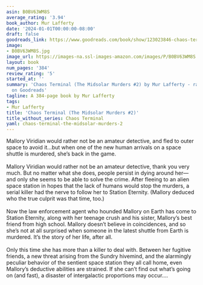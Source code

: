 ```yaml
---
asin: B0BV63WM8S
average_rating: '3.94'
book_author: Mur Lafferty
date: '2024-01-01T00:00:00-08:00'
draft: false
goodreads_link: https://www.goodreads.com/book/show/123023846-chaos-terminal
image:
- B0BV63WM8S.jpg
image_url: https://images-na.ssl-images-amazon.com/images/P/B0BV63WM8S.01._SCLZZZZZZZ.jpg
layout: book
num_pages: '384'
review_rating: '5'
started_at: ''
summary: 'Chaos Terminal (The Midsolar Murders #2) by Mur Lafferty - rated 3.94/5
  on Goodreads'
tagline: A 384-page book by Mur Lafferty
tags:
- Mur Lafferty
title: 'Chaos Terminal (The Midsolar Murders #2)'
title_without_series: Chaos Terminal
yaml: chaos-terminal-the-midsolar-murders-2
---
```


Mallory Viridian would rather not be an amateur detective, and fled to outer space to avoid it…but when one of the new human arrivals on a space shuttle is murdered, she’s back in the game.<br /><br />Mallory Viridian would rather not be an amateur detective, thank you very much. But no matter what she does, people persist in dying around her—and only she seems to be able to solve the crime. After fleeing to an alien space station in hopes that the lack of humans would stop the murders, a serial killer had the nerve to follow her to Station Eternity. (Mallory deduced who the true culprit was that time, too.)<br /><br />Now the law enforcement agent who hounded Mallory on Earth has come to Station Eternity, along with her teenage crush and his sister, Mallory’s best friend from high school. Mallory doesn’t believe in coincidences, and so she’s not at all surprised when someone in the latest shuttle from Earth is murdered. It’s the story of her life, after all.<br /><br />Only this time she has more than a killer to deal with. Between her fugitive friends, a new threat arising from the Sundry hivemind, and the alarmingly peculiar behavior of the sentient space station they all call home, even Mallory’s deductive abilities are strained. If she can’t find out what’s going on (and fast), a disaster of intergalactic proportions may occur.…